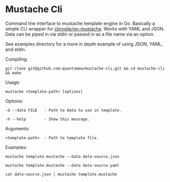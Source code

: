 Mustache Cli
============

Command line interface to mustache template engine in Go.
Basically a simple CLI wrapper for [cbroglie/go-mustache](https://github.com/cbroglie/go-mustache).
Works with YAML and JSON. Data can be piped in via stdin or passed in as a file name via an option.

See examples directory for a more in depth example of using JSON, YAML, and stdin.

Compiling:

    git clone git@github.com:quantumew/mustache-cli.git && cd mustache-cli && make

Usage:

	mustache <template-path> [options]

Options:

	-d --data FILE   - Path to data to use in template.

	-h --help        - Show this message.

Arguments:

	<template-path>  - Path to template file.

Examples:

	mustache template.mustache --data data-source.json

	mustache template.mustache --data data-source.yaml

	cat data-source.json | mustache template.mustache
